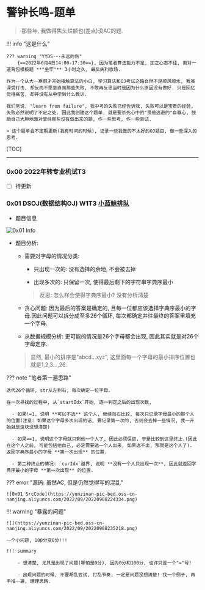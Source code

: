 # 警钟长鸣-题单
> 那些年, 我做得焦头烂额也(差点)没AC的题.

!!! info "这是什么"

    ??? warning "YYDS---永远的伤"
        {==2022年6月4日14:00-17:30==}, 因为笔者算法能力不足, 加之心态不佳, 面对一道背包模板题 **"坐牢"** 3小时之久, 最后失利收场. 

    作为一个从大一寒假才开始接触算法的小白, 学习算法和OJ考试之路自然不是顺风顺水, 我虽深受打击, 却反而不愿意直面那些失败, 不敢再反思当时是因为什么原因没有做好. 只是回忆觉得痛苦, 却并没有从中学到什么教训.

    我们常说, "learn from failure", 我中考的失败已经告诉我, 失败可以是宝贵的经验, 失败必然说明了不足之处. 因此我创建这个题单, 就是要杀死心中的"畏缩逃避的"自尊心, 鼓励自己大胆地面对曾经那些没有做出来的题, 作一些思考, 作一些尝试.

    > 这个题单会不定期更新(我有时间的时候), 记录一些我做的不太好的OJ题目, 做一些深入的思考.

[TOC]


---

### 0x00 2022年转专业机试T3

- [ ] 待更新

### 0x01 DSOJ(数据结构OJ) W1T3 [小蓝鲸排队](http://netlab.nju.edu.cn:5080/problem/90)

- 题目信息

![0x01 Info](https://yunzinan-pic-bed.oss-cn-nanjing.aliyuncs.com/2022/09/20220908223827.png)

-  题目分析: 

    - 需要对字母的情况分类: 

        - 只出现一次的: 没有选择的余地, 不会被去掉

        - 出现多次的: 只保留一次, 使得最后剩下的字符串字典序最小
        > 反思: 怎么样会使得字典序最小? 没有分析清楚

    - 贪心问题: 因为最后的答案是确定的, 且每一位都应该选择字典序最小的字母.因此问题可以拆分成至多26个循环, 每次都确定并往最终的答案里填充一个字母.

    - 从数据规模分析: 更可能的情况是26个字母都会出现, 因此其实就是对26个字母定序. 
    > 显然, 最小的排序是"abcd...xyz", 这里面每一个字母的最小排序位置也就是1,2,3...,26.

??? note "笔者第一遍思路"

    迭代26个循环, str从左到右, 每次确定一位字母.

    在一次寻找的过程中, 从`startIdx`开始, 逐一判定之后的出现次数, 

      - 如果!=1, 说明 **可以不选** 这个人, 继续向右比较, 每次只记录字母最小的那个人的位置(注意: 如果这个字母多次出现的话, 要记录第一次的, 否则会去掉一些情况, 我一开始就是这块没想清楚)

      - 如果==1, 说明这个字母就只剩他一个人了, 因此必须保留, 于是比较到这里终止.(因此在这个人之前, 可能包括他自己, 必定需要选一个人出来, 如果选不出, 那就是这个人了). 返回字典序最小的字母 **第一次出现** 的位置.

      - 第二种终止的情况: `curIdx`越界, 说明 **没有一个人只出现一次**, 因此就返回字典序最小的字母 **第一次出现** 的位置.

??? error "源码: 虽然AC, 但是仍然觉得写的混乱"

    ![0x01 SrcCode](https://yunzinan-pic-bed.oss-cn-nanjing.aliyuncs.com/2022/09/20220908224334.png)

!!! warning "暴露的问题"

    ![](https://yunzinan-pic-bed.oss-cn-nanjing.aliyuncs.com/2022/09/20220908235218.png)

    一个小问题, 100分变0分!!!

    !!! summary

        - 想清楚, 尤其是出现了问题(哪怕是0分), 因为0分和100分, 也许只差一个"="号!

        - 出现问题的时候, 不要胡乱尝试, 打乱节奏, 一定是问题没想清楚! 找一个例子, 再手推一遍, 理理思路.
